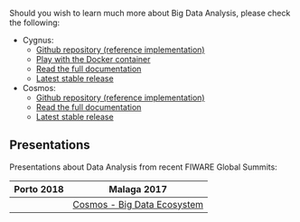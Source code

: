 Should you wish to learn much more about Big Data Analysis, please check the following:

   - Cygnus:
       - [Github repository (reference implementation)](https://github.com/ging/fiware-cygnus/)
       - [Play with the Docker container](https://hub.docker.com/r/ging/fiware-cygnus/)
       - [Read the full documentation](https://fiware-cygnus-ld.rtfd.io/)
       - [Latest stable release](https://github.com/ging/fiware-cygnus/releases/latest)
   - Cosmos:
       - [Github repository (reference implementation)](https://github.com/ging/fiware-cosmos-orion-flink-connector)
       - [Read the full documentation](https://fiware-cosmos-flink.readthedocs.io)
       - [Latest stable release](https://github.com/ging/fiware-cosmos-orion-flink-connector/releases/latest)

## Presentations

Presentations about Data Analysis from recent FIWARE Global Summits:

| Porto 2018 | Malaga 2017 |
|------------|-------------|
||[Cosmos - Big Data Ecosystem](https://www.slideshare.net/FI-WARE/fiware-tech-summit-fiware-big-data-ecosystem-cosmos)|